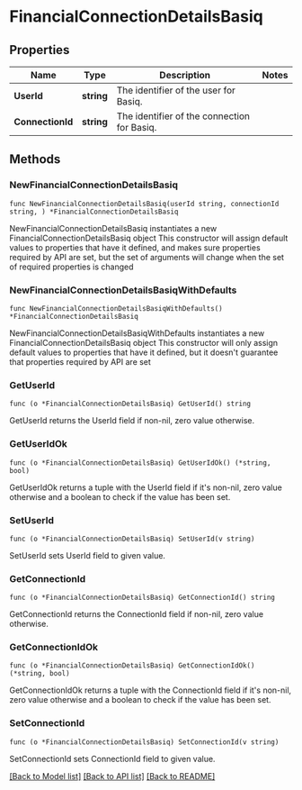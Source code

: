 # FinancialConnectionDetailsBasiq

## Properties

Name | Type | Description | Notes
------------ | ------------- | ------------- | -------------
**UserId** | **string** | The identifier of the user for Basiq. | 
**ConnectionId** | **string** | The identifier of the connection for Basiq. | 

## Methods

### NewFinancialConnectionDetailsBasiq

`func NewFinancialConnectionDetailsBasiq(userId string, connectionId string, ) *FinancialConnectionDetailsBasiq`

NewFinancialConnectionDetailsBasiq instantiates a new FinancialConnectionDetailsBasiq object
This constructor will assign default values to properties that have it defined,
and makes sure properties required by API are set, but the set of arguments
will change when the set of required properties is changed

### NewFinancialConnectionDetailsBasiqWithDefaults

`func NewFinancialConnectionDetailsBasiqWithDefaults() *FinancialConnectionDetailsBasiq`

NewFinancialConnectionDetailsBasiqWithDefaults instantiates a new FinancialConnectionDetailsBasiq object
This constructor will only assign default values to properties that have it defined,
but it doesn't guarantee that properties required by API are set

### GetUserId

`func (o *FinancialConnectionDetailsBasiq) GetUserId() string`

GetUserId returns the UserId field if non-nil, zero value otherwise.

### GetUserIdOk

`func (o *FinancialConnectionDetailsBasiq) GetUserIdOk() (*string, bool)`

GetUserIdOk returns a tuple with the UserId field if it's non-nil, zero value otherwise
and a boolean to check if the value has been set.

### SetUserId

`func (o *FinancialConnectionDetailsBasiq) SetUserId(v string)`

SetUserId sets UserId field to given value.


### GetConnectionId

`func (o *FinancialConnectionDetailsBasiq) GetConnectionId() string`

GetConnectionId returns the ConnectionId field if non-nil, zero value otherwise.

### GetConnectionIdOk

`func (o *FinancialConnectionDetailsBasiq) GetConnectionIdOk() (*string, bool)`

GetConnectionIdOk returns a tuple with the ConnectionId field if it's non-nil, zero value otherwise
and a boolean to check if the value has been set.

### SetConnectionId

`func (o *FinancialConnectionDetailsBasiq) SetConnectionId(v string)`

SetConnectionId sets ConnectionId field to given value.



[[Back to Model list]](../README.md#documentation-for-models) [[Back to API list]](../README.md#documentation-for-api-endpoints) [[Back to README]](../README.md)


